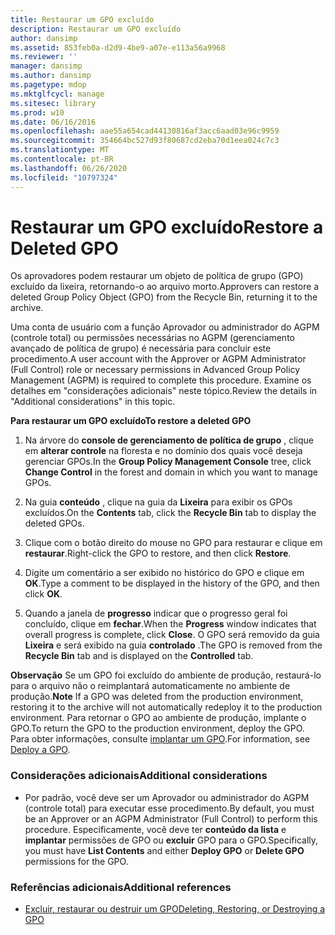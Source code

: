 ```yaml
---
title: Restaurar um GPO excluído
description: Restaurar um GPO excluído
author: dansimp
ms.assetid: 853feb0a-d2d9-4be9-a07e-e113a56a9968
ms.reviewer: ''
manager: dansimp
ms.author: dansimp
ms.pagetype: mdop
ms.mktglfcycl: manage
ms.sitesec: library
ms.prod: w10
ms.date: 06/16/2016
ms.openlocfilehash: aae55a654cad44130816af3acc6aad03e96c9959
ms.sourcegitcommit: 354664bc527d93f80687cd2eba70d1eea024c7c3
ms.translationtype: MT
ms.contentlocale: pt-BR
ms.lasthandoff: 06/26/2020
ms.locfileid: "10797324"
---
```

# <span data-ttu-id="b16b7-103">Restaurar um GPO excluído</span><span class="sxs-lookup"><span data-stu-id="b16b7-103">Restore a Deleted GPO</span></span>


<span data-ttu-id="b16b7-104">Os aprovadores podem restaurar um objeto de política de grupo (GPO) excluído da lixeira, retornando-o ao arquivo morto.</span><span class="sxs-lookup"><span data-stu-id="b16b7-104">Approvers can restore a deleted Group Policy Object (GPO) from the Recycle Bin, returning it to the archive.</span></span>

<span data-ttu-id="b16b7-105">Uma conta de usuário com a função Aprovador ou administrador do AGPM (controle total) ou permissões necessárias no AGPM (gerenciamento avançado de política de grupo) é necessária para concluir este procedimento.</span><span class="sxs-lookup"><span data-stu-id="b16b7-105">A user account with the Approver or AGPM Administrator (Full Control) role or necessary permissions in Advanced Group Policy Management (AGPM) is required to complete this procedure.</span></span> <span data-ttu-id="b16b7-106">Examine os detalhes em "considerações adicionais" neste tópico.</span><span class="sxs-lookup"><span data-stu-id="b16b7-106">Review the details in "Additional considerations" in this topic.</span></span>

**<span data-ttu-id="b16b7-107">Para restaurar um GPO excluído</span><span class="sxs-lookup"><span data-stu-id="b16b7-107">To restore a deleted GPO</span></span>**

1.  <span data-ttu-id="b16b7-108">Na árvore do **console de gerenciamento de política de grupo** , clique em **alterar controle** na floresta e no domínio dos quais você deseja gerenciar GPOs.</span><span class="sxs-lookup"><span data-stu-id="b16b7-108">In the **Group Policy Management Console** tree, click **Change Control** in the forest and domain in which you want to manage GPOs.</span></span>

2.  <span data-ttu-id="b16b7-109">Na guia **conteúdo** , clique na guia da **Lixeira** para exibir os GPOs excluídos.</span><span class="sxs-lookup"><span data-stu-id="b16b7-109">On the **Contents** tab, click the **Recycle Bin** tab to display the deleted GPOs.</span></span>

3.  <span data-ttu-id="b16b7-110">Clique com o botão direito do mouse no GPO para restaurar e clique em **restaurar**.</span><span class="sxs-lookup"><span data-stu-id="b16b7-110">Right-click the GPO to restore, and then click **Restore**.</span></span>

4.  <span data-ttu-id="b16b7-111">Digite um comentário a ser exibido no histórico do GPO e clique em **OK**.</span><span class="sxs-lookup"><span data-stu-id="b16b7-111">Type a comment to be displayed in the history of the GPO, and then click **OK**.</span></span>

5.  <span data-ttu-id="b16b7-112">Quando a janela de **progresso** indicar que o progresso geral foi concluído, clique em **fechar**.</span><span class="sxs-lookup"><span data-stu-id="b16b7-112">When the **Progress** window indicates that overall progress is complete, click **Close**.</span></span> <span data-ttu-id="b16b7-113">O GPO será removido da guia **Lixeira** e será exibido na guia **controlado** .</span><span class="sxs-lookup"><span data-stu-id="b16b7-113">The GPO is removed from the **Recycle Bin** tab and is displayed on the **Controlled** tab.</span></span>

<span data-ttu-id="b16b7-114">**Observação**  Se um GPO foi excluído do ambiente de produção, restaurá-lo para o arquivo não o reimplantará automaticamente no ambiente de produção.</span><span class="sxs-lookup"><span data-stu-id="b16b7-114">**Note** If a GPO was deleted from the production environment, restoring it to the archive will not automatically redeploy it to the production environment.</span></span> <span data-ttu-id="b16b7-115">Para retornar o GPO ao ambiente de produção, implante o GPO.</span><span class="sxs-lookup"><span data-stu-id="b16b7-115">To return the GPO to the production environment, deploy the GPO.</span></span> <span data-ttu-id="b16b7-116">Para obter informações, consulte [implantar um GPO](deploy-a-gpo-agpm30ops.md).</span><span class="sxs-lookup"><span data-stu-id="b16b7-116">For information, see [Deploy a GPO](deploy-a-gpo-agpm30ops.md).</span></span>

 

### <span data-ttu-id="b16b7-117">Considerações adicionais</span><span class="sxs-lookup"><span data-stu-id="b16b7-117">Additional considerations</span></span>

-   <span data-ttu-id="b16b7-118">Por padrão, você deve ser um Aprovador ou administrador do AGPM (controle total) para executar esse procedimento.</span><span class="sxs-lookup"><span data-stu-id="b16b7-118">By default, you must be an Approver or an AGPM Administrator (Full Control) to perform this procedure.</span></span> <span data-ttu-id="b16b7-119">Especificamente, você deve ter **conteúdo da lista** e **implantar** permissões de GPO ou **excluir** GPO para o GPO.</span><span class="sxs-lookup"><span data-stu-id="b16b7-119">Specifically, you must have **List Contents** and either **Deploy GPO** or **Delete GPO** permissions for the GPO.</span></span>

### <span data-ttu-id="b16b7-120">Referências adicionais</span><span class="sxs-lookup"><span data-stu-id="b16b7-120">Additional references</span></span>

-   [<span data-ttu-id="b16b7-121">Excluir, restaurar ou destruir um GPO</span><span class="sxs-lookup"><span data-stu-id="b16b7-121">Deleting, Restoring, or Destroying a GPO</span></span>](deleting-restoring-or-destroying-a-gpo-agpm30ops.md)

 

 





